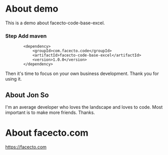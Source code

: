# About demo
This is a demo about facecto-code-base-excel.

### Step Add maven
```
        <dependency>
            <groupId>com.facecto.code</groupId>
            <artifactId>facecto-code-base-excel</artifactId>
            <version>1.0.0</version>
        </dependency>
```
Then it's time to focus on your own business development.
Thank you for using it.

## About Jon So
I'm an average developer who loves the landscape and loves to code.
Most important is to make more friends.
Thanks.

# About facecto.com
https://facecto.com
